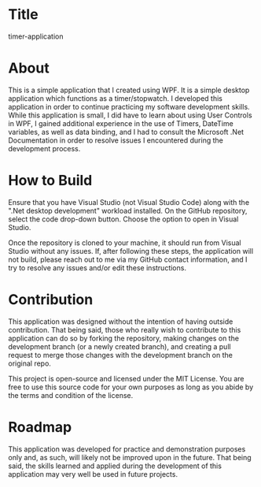 # Title

timer-application

# About

This is a simple application that I created using WPF. It is a simple desktop application which functions as a timer/stopwatch. I developed this application in order to continue practicing my software development skills. While this application is small, I did have to learn about using User Controls in WPF, I gained additional experience in the use of Timers, DateTime variables, as well as data binding, and I had to consult the Microsoft .Net Documentation in order to resolve issues I encountered during the development process. 

# How to Build

Ensure that you have Visual Studio (not Visual Studio Code) along with the ".Net desktop development" workload installed. On the GitHub repository, select the code drop-down button. Choose the option to open in Visual Studio. 

Once the repository is cloned to your machine, it should run from Visual Studio without any issues. If, after following these steps, the application will not build, please reach out to me via my GitHub contact information, and I try to resolve any issues and/or edit these instructions. 

# Contribution

This application was designed without the intention of having outside contribution. That being said, those who really wish to contribute to this application can do so by forking the repository, making changes on the development branch (or a newly created branch), and creating a pull request to merge those changes with the development branch on the original repo. 

This project is open-source and licensed under the MIT License. You are free to use this source code for your own purposes as long as you abide by the terms and condition of the license. 

# Roadmap

This application was developed for practice and demonstration purposes only and, as such, will likely not be improved upon in the future. That being said, the skills learned and applied during the development of this application may very well be used in future projects. 



